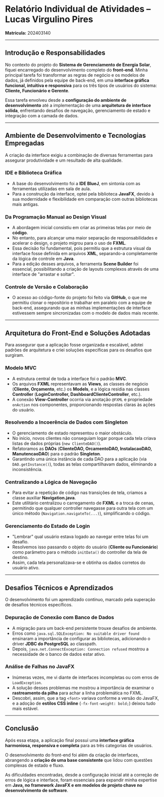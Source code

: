 # Relatório Individual de Atividades – Lucas Virgulino Pires  
**Matrícula:** 202403140  

---

## Introdução e Responsabilidades  
No contexto do projeto do **Sistema de Gerenciamento de Energia Solar**, fiquei encarregado do desenvolvimento completo do **front-end**. Minha principal tarefa foi transformar as regras de negócio e os modelos de dados, já definidos pela equipe de back-end, em uma **interface gráfica funcional, intuitiva e responsiva** para os três tipos de usuários do sistema: **Cliente, Funcionário e Gerente**.  

Essa tarefa envolveu desde a **configuração do ambiente de desenvolvimento** até a implementação de uma **arquitetura de interface sólida**, enfrentando desafios de navegação, gerenciamento de estado e integração com a camada de dados.  

---

## Ambiente de Desenvolvimento e Tecnologias Empregadas  
A criação da interface exigiu a combinação de diversas ferramentas para assegurar produtividade e um resultado de alta qualidade.  

### IDE e Biblioteca Gráfica  
- A base do desenvolvimento foi a **IDE BlueJ**, em sintonia com as ferramentas utilizadas em sala de aula.  
- Para a construção da interface, optei pela biblioteca **JavaFX**, devido à sua modernidade e flexibilidade em comparação com outras bibliotecas mais antigas.  

### Da Programação Manual ao Design Visual  
- A abordagem inicial consistiu em criar as primeiras telas por meio de **código**.  
- No entanto, para alcançar uma maior separação de responsabilidades e acelerar o design, o projeto migrou para o uso de **FXML**.  
- Essa decisão foi fundamental, pois permitiu que a estrutura visual da interface fosse definida em arquivos **XML**, separando-a completamente da lógica de controle em **Java**.  
- Para a edição desses arquivos, a ferramenta **Scene Builder** foi essencial, possibilitando a criação de layouts complexos através de uma interface de "arrastar e soltar".  

### Controle de Versão e Colaboração  
- O acesso ao código-fonte do projeto foi feito via **GitHub**, o que me permitiu clonar o repositório e trabalhar em paralelo com a equipe de back-end, assegurando que as minhas implementações de interface estivessem sempre sincronizadas com o modelo de dados mais recente.  

---

## Arquitetura do Front-End e Soluções Adotadas  
Para assegurar que a aplicação fosse organizada e escalável, adotei padrões de arquitetura e criei soluções específicas para os desafios que surgiram.  

### Modelo MVC  
- A estrutura central de toda a interface foi o padrão **MVC**.  
- Os arquivos **FXML** representavam as **Views**, as classes de negócio (**Cliente, Orçamento**, etc.) os **Models**, e a lógica residia nas classes **Controller** (**LoginController, DashboardClienteController**, etc.).  
- A conexão **View-Controller** ocorria via anotação `@FXML` e propriedade `onAction` nos componentes, proporcionando respostas claras às ações do usuário.  

### Resolvendo a Incoerência de Dados com Singleton  
- O gerenciamento de estado representou o maior obstáculo.  
- No início, novos clientes não conseguiam logar porque cada tela criava listas de dados próprias (`new ClienteDAO()`).  
- Refatoramos as **DAOs** (**ClienteDAO, OrcamentoDAO, InstalacaoDAO, ManutencaoDAO**) para o padrão **Singleton**.  
- Garantindo uma única instância de cada DAO para a aplicação (via `DAO.getInstance()`), todas as telas compartilhavam dados, eliminando a inconsistência.  

### Centralizando a Lógica de Navegação  
- Para evitar a repetição de código nas transições de tela, criamos a classe auxiliar **Navigation.java**.  
- Este utilitário centralizou o carregamento de **FXML** e a troca de cenas, permitindo que qualquer controller navegasse para outra tela com um único método (`Navigation.navigateTo(...)`), simplificando o código.  

### Gerenciamento do Estado de Login  
- "Lembrar" qual usuário estava logado ao navegar entre telas foi um desafio.  
- Resolvemos isso passando o objeto do usuário (**Cliente ou Funcionário**) como parâmetro para o método `initData()` do controller da tela de destino.  
- Assim, cada tela personalizava-se e obtinha os dados corretos do usuário ativo.  

---

## Desafios Técnicos e Aprendizados  
O desenvolvimento foi um aprendizado contínuo, marcado pela superação de desafios técnicos específicos.  

### Depuração de Conexão com Banco de Dados  
- A migração para um back-end persistente trouxe desafios de ambiente.  
- Erros como `java.sql.SQLException: No suitable driver found` ensinaram a importância de configurar as bibliotecas, adicionando o driver **JDBC do PostgreSQL** ao classpath.  
- Depois, `java.net.ConnectException: Connection refused` mostrou a necessidade de o banco de dados estar ativo.  

### Análise de Falhas no JavaFX  
- Inúmeras vezes, me vi diante de interfaces incompletas ou com erros de `LoadException`.  
- A solução desses problemas me mostrou a importância de examinar o **rastreamento da pilha** para achar a linha problemática no FXML.  
- Descobri, assim, que a tag `<font>` variava conforme a versão do JavaFX, e a adoção de **estilos CSS inline** (`-fx-font-weight: bold;`) deixou tudo mais estável.  

---

## Conclusão  
Após essa etapa, a aplicação final possui uma **interface gráfica harmoniosa, responsiva e completa** para as três categorias de usuários.  

O desenvolvimento do front-end foi além da criação de interfaces, abrangendo a **criação de uma base consistente** que lidou com questões complexas de estado e fluxo.  

As dificuldades encontradas, desde a configuração inicial até a correção de erros de lógica e interface, foram essenciais para expandir minha expertise em **Java, no framework JavaFX e em modelos de projeto chave no desenvolvimento de software**.  